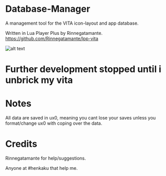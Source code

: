 # Database-Manager
A management tool for the VITA icon-layout and app database.

Written in Lua Player Plus by Rinnegatamante. https://github.com/Rinnegatamante/lpp-vita

![alt text](https://i.imgur.com/rpintxV.jpg)

# Further development stopped until i unbrick my vita 

# Notes
All data are saved in ux0, meaning you cant lose your saves unless you format/change ux0 with coping over the data.
# Credits
 Rinnegatamante for help/suggestions. 
 
 Anyone at #henkaku that help me.
